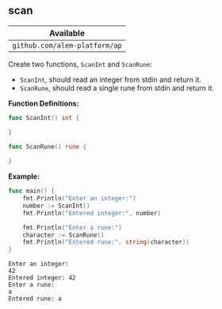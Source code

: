 ## scan


| Available                     |
| ----------------------------- |
| `github.com/alem-platform/ap` |

Create two functions, `ScanInt` and `ScanRune`:
- `ScanInt`, should read an integer from stdin and return it.
- `ScanRune`, should read a single rune from stdin and return it.

**Function Definitions:**

```go
func ScanInt() int {

}

func ScanRune() rune {
    
}
```

**Example:**

```go
func main() {
    fmt.Println("Enter an integer:")
    number := ScanInt()
    fmt.Println("Entered integer:", number)

    fmt.Println("Enter a rune:")
    character := ScanRune()
    fmt.Println("Entered rune:", string(character))
}
```

```
Enter an integer:
42
Entered integer: 42
Enter a rune:
a
Entered rune: a
```
